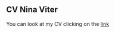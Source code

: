 ## **CV Nina Viter**

You can look at my CV clicking on the [link](https://nin3439.github.io/rsschool-cv/)

